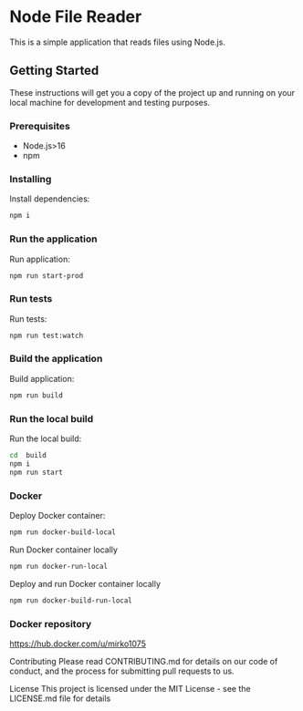 # Node File Reader

This is a simple application that reads files using Node.js.

## Getting Started

These instructions will get you a copy of the project up and running on your local machine for development and testing purposes.

### Prerequisites

- Node.js>16
- npm

### Installing

Install dependencies:
```bash
npm i
```
### Run the application
Run application:
```bash
npm run start-prod
```
### Run tests

Run tests:
```bash
npm run test:watch
```
### Build the application
Build application:
```bash
npm run build 
```
### Run the local build
Run the local build:
```bash
cd  build
npm i
npm run start 
```
### Docker

Deploy Docker container:
```bash
npm run docker-build-local
```

Run Docker container locally
```bash
npm run docker-run-local
```


Deploy and run Docker container locally
```bash
npm run docker-build-run-local
```



### Docker repository

https://hub.docker.com/u/mirko1075

Contributing
Please read CONTRIBUTING.md for details on our code of conduct, and the process for submitting pull requests to us.

License
This project is licensed under the MIT License - see the LICENSE.md file for details
